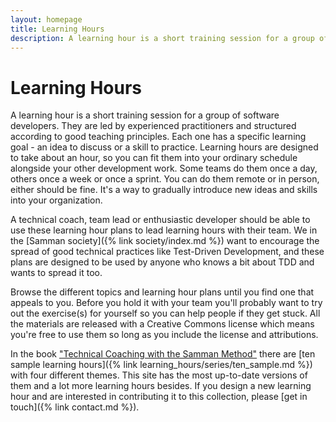 ```yaml
---
layout: homepage
title: Learning Hours
description: A learning hour is a short training session for a group of software developers. The goal is they can learn skills like Test-Driven Development.
---
```

# Learning Hours

A learning hour is a short training session for a group of software developers. They are led by experienced practitioners and structured according to good teaching principles. Each one has a specific learning goal - an idea to discuss or a skill to practice. Learning hours are designed to take about an hour, so you can fit them into your ordinary schedule alongside your other development work. Some teams do them once a day, others once a week or once a sprint. You can do them remote or in person, either should be fine. It's a way to gradually introduce new ideas and skills into your organization.

A technical coach, team lead or enthusiastic developer should be able to use these learning hour plans to lead learning hours with their team. We in the [Samman society]({% link society/index.md %}) want to encourage the spread of good technical practices like Test-Driven Development, and these plans are designed to be used by anyone who knows a bit about TDD and wants to spread it too.

Browse the different topics and learning hour plans until you find one that appeals to you. Before you hold it with your team you'll probably want to try out the exercise(s) for yourself so you can help people if they get stuck. All the materials are released with a Creative Commons license which means you're free to use them so long as you include the license and attributions.

In the book ["Technical Coaching with the Samman Method"](https://leanpub.com/techagilecoach) there are [ten sample learning hours]({% link learning_hours/series/ten_sample.md %}) with four different themes. This site has the most up-to-date versions of them and a lot more learning hours besides. If you design a new learning hour and are interested in contributing it to this collection, please [get in touch]({% link contact.md %}).


